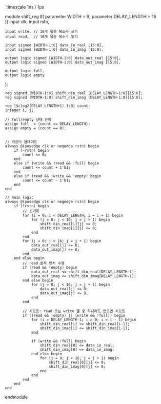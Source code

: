 `timescale 1ns / 1ps

module shift_reg #(
    parameter WIDTH = 9,
    parameter DELAY_LENGTH = 16
)(
    input clk,
    input rstn,

    input write, // 16개 묶음 복소수 쓰기
    input read,  // 16개 묶음 복소수 읽기

    input signed [WIDTH-1:0] data_in_real [15:0],
    input signed [WIDTH-1:0] data_in_imag [15:0],

    output logic signed [WIDTH-1:0] data_out_real [15:0],
    output logic signed [WIDTH-1:0] data_out_imag [15:0],

    output logic full,
    output logic empty
);

    reg signed [WIDTH-1:0] shift_din_real [DELAY_LENGTH-1:0][15:0];
    reg signed [WIDTH-1:0] shift_din_imag [DELAY_LENGTH-1:0][15:0];

    reg [$clog2(DELAY_LENGTH+1)-1:0] count;
    integer i, j;

    // full/empty 상태 관리
    assign full  = (count == DELAY_LENGTH);
    assign empty = (count == 0);

    
    // 카운터 업데이트
    always @(posedge clk or negedge rstn) begin
        if (~rstn) begin
            count <= 0;
        end
        else if (write && !read && !full) begin
            count <= count + 1'b1;
        end
        else if (read && !write && !empty) begin
            count <= count - 1'b1;
        end
    end

    // main logic
    always @(posedge clk or negedge rstn) begin
        if (!rstn) begin
            // 초기화
            for (i = 0; i < DELAY_LENGTH; i = i + 1) begin
                for (j = 0; j < 16; j = j + 1) begin
                    shift_din_real[i][j] <= 0;
                    shift_din_imag[i][j] <= 0;
                end
            end
            for (j = 0; j < 16; j = j + 1) begin
                data_out_real[j] <= 0;
                data_out_imag[j] <= 0;
            end
        end else begin
            // read 동작 먼저 수행
            if (read && !empty) begin
                data_out_real <= shift_din_real[DELAY_LENGTH-1];
                data_out_imag <= shift_din_imag[DELAY_LENGTH-1];
            end else begin
                for (j = 0; j < 16; j = j + 1) begin
                    data_out_real[j] <= 0;
                    data_out_imag[j] <= 0;
                end
            end

            // 시프트: read 또는 write 둘 중 하나라도 있으면 시프트
            if ((read && !empty) || (write && !full)) begin
                for (i = DELAY_LENGTH-1; i > 0; i = i - 1) begin
                    shift_din_real[i] <= shift_din_real[i-1];
                    shift_din_imag[i] <= shift_din_imag[i-1];
                end

                if (write && !full) begin
                    shift_din_real[0] <= data_in_real;
                    shift_din_imag[0] <= data_in_imag;
                end else begin
                    for (j = 0; j < 16; j = j + 1) begin
                        shift_din_real[0][j] <= 0;
                        shift_din_imag[0][j] <= 0;
                    end
                end
            end
        end
    end

endmodule
